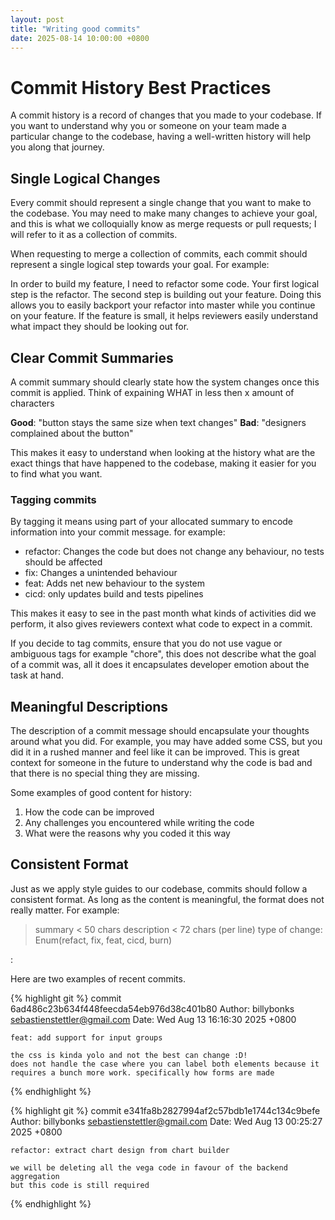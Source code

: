 ```yaml
---
layout: post
title: "Writing good commits"
date: 2025-08-14 10:00:00 +0800
---
```


# Commit History Best Practices

A commit history is a record of changes that you made to your codebase. If you want to understand why you or someone on your team made a particular change to the codebase, having a well-written history will help you along that journey.

## Single Logical Changes

Every commit should represent a single change that you want to make to the codebase. You may need to make many changes to achieve your goal, and this is what we colloquially know as merge requests or pull requests; I will refer to it as a collection of commits.

When requesting to merge a collection of commits, each commit should represent a single logical step towards your goal. For example:

In order to build my feature, I need to refactor some code. Your first logical step is the refactor. The second step is building out your feature. Doing this allows you to easily backport your refactor into master while you continue on your feature. If the feature is small, it helps reviewers easily understand what impact they should be looking out for.

## Clear Commit Summaries

A commit summary should clearly state how the system changes once this commit is applied. Think of expaining WHAT in less then x amount of characters

**Good**: "button stays the same size when text changes"
**Bad**: "designers complained about the button"

This makes it easy to understand when looking at the history what are the exact things that have happened to the codebase, making it easier for you to find what you want.

### Tagging commits

By tagging it means using part of your allocated summary to encode information into your commit message. for example:
- refactor: Changes the code but does not change any behaviour, no tests should be affected
- fix: Changes a unintended behaviour
- feat: Adds net new behaviour to the system
- cicd: only updates build and tests pipelines

This makes it easy to see in the past month what kinds of activities did we perform, it also gives reviewers context what code to expect in a commit.

If you decide to tag commits, ensure that you do not use vague or ambiguous tags for example "chore", this does not describe what the goal of a commit was, all it does it encapsulates developer emotion about the task at hand.

## Meaningful Descriptions

The description of a commit message should encapsulate your thoughts around what you did. For example, you may have added some CSS, but you did it in a rushed manner and feel like it can be improved. This is great context for someone in the future to understand why the code is bad and that there is no special thing they are missing.

Some examples of good content for history:

1. How the code can be improved
2. Any challenges you encountered while writing the code
3. What were the reasons why you coded it this way

## Consistent Format

Just as we apply style guides to our codebase, commits should follow a consistent format. As long as the content is meaningful, the format does not really matter. For example:


>summary < 50 chars
description < 72 chars (per line)
type of change: Enum(refact, fix, feat, cicd, burn)

<type of change>: <summary>

<description>


Here are two examples of recent commits.

{% highlight git %}
commit 6ad486c23b634f448feecda54eb976d38c401b80
Author: billybonks <sebastienstettler@gmail.com>
Date:   Wed Aug 13 16:16:30 2025 +0800

    feat: add support for input groups

    the css is kinda yolo and not the best can change :D!
    does not handle the case where you can label both elements because it
    requires a bunch more work. specifically how forms are made
{% endhighlight %}

{% highlight git %}
commit e341fa8b2827994af2c57bdb1e1744c134c9befe
Author: billybonks <sebastienstettler@gmail.com>
Date:   Wed Aug 13 00:25:27 2025 +0800

    refactor: extract chart design from chart builder

    we will be deleting all the vega code in favour of the backend aggregation
    but this code is still required
{% endhighlight %}
